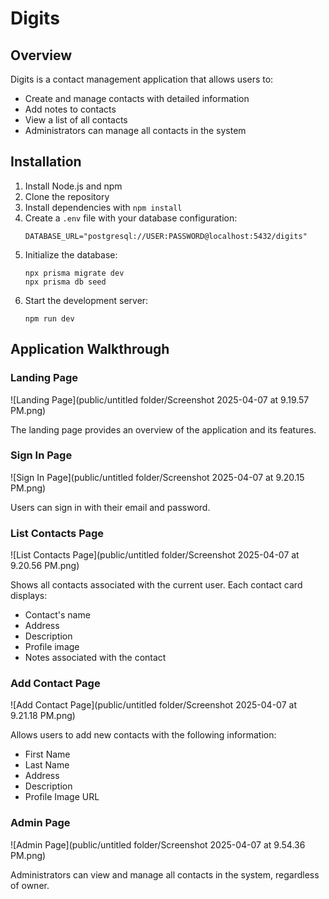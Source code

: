 # Digits

## Overview

Digits is a contact management application that allows users to:
- Create and manage contacts with detailed information
- Add notes to contacts
- View a list of all contacts
- Administrators can manage all contacts in the system

## Installation

1. Install Node.js and npm
2. Clone the repository
3. Install dependencies with `npm install`
4. Create a `.env` file with your database configuration:
   ```
   DATABASE_URL="postgresql://USER:PASSWORD@localhost:5432/digits"
   ```
5. Initialize the database:
   ```
   npx prisma migrate dev
   npx prisma db seed
   ```
6. Start the development server:
   ```
   npm run dev
   ```

## Application Walkthrough

### Landing Page
![Landing Page](public/untitled folder/Screenshot 2025-04-07 at 9.19.57 PM.png)

The landing page provides an overview of the application and its features.

### Sign In Page
![Sign In Page](public/untitled folder/Screenshot 2025-04-07 at 9.20.15 PM.png)

Users can sign in with their email and password.

### List Contacts Page
![List Contacts Page](public/untitled folder/Screenshot 2025-04-07 at 9.20.56 PM.png)

Shows all contacts associated with the current user. Each contact card displays:
- Contact's name
- Address
- Description
- Profile image
- Notes associated with the contact

### Add Contact Page
![Add Contact Page](public/untitled folder/Screenshot 2025-04-07 at 9.21.18 PM.png)

Allows users to add new contacts with the following information:
- First Name
- Last Name
- Address
- Description
- Profile Image URL

### Admin Page
![Admin Page](public/untitled folder/Screenshot 2025-04-07 at 9.54.36 PM.png)

Administrators can view and manage all contacts in the system, regardless of owner.

